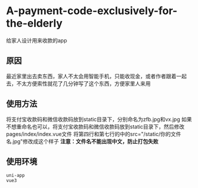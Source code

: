 # A-payment-code-exclusively-for-the-elderly
给家人设计用来收款的app

## 原因
最近家里出去卖东西，家人不太会用智能手机，只能收现金，或者作者跟着一起去，不太方便索性就花了几分钟写了这个东西，方便家里人来用

## 使用方法
将支付宝收款码和微信收款码放到static目录下，分别命名为zfb.jpg和vx.jpg
如果不想重命名也可以，将支付宝收款码和微信收款码放到static目录下，然后修改pages/index/index.vue文件
将第四行和第七行的中的src="/static/你的文件名.jpg"修改成这个样子
**注意：文件名不能出现中文，防止打包失败**

## 使用环境
```
uni-app
vue3
```

